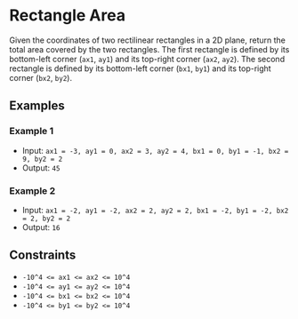 # Rectangle Area

Given the coordinates of two rectilinear rectangles in a 2D plane, return the total area covered by the two rectangles. The first rectangle is defined by its bottom-left corner (`ax1`, `ay1`) and its top-right corner (`ax2`, `ay2`). The second rectangle is defined by its bottom-left corner (`bx1`, `by1`) and its top-right corner (`bx2`, `by2`).

## Examples

### Example 1

- Input: `ax1 = -3, ay1 = 0, ax2 = 3, ay2 = 4, bx1 = 0, by1 = -1, bx2 = 9, by2 = 2`
- Output: `45`

### Example 2

- Input: `ax1 = -2, ay1 = -2, ax2 = 2, ay2 = 2, bx1 = -2, by1 = -2, bx2 = 2, by2 = 2`
- Output: `16`

## Constraints

- `-10^4 <= ax1 <= ax2 <= 10^4`
- `-10^4 <= ay1 <= ay2 <= 10^4`
- `-10^4 <= bx1 <= bx2 <= 10^4`
- `-10^4 <= by1 <= by2 <= 10^4`
